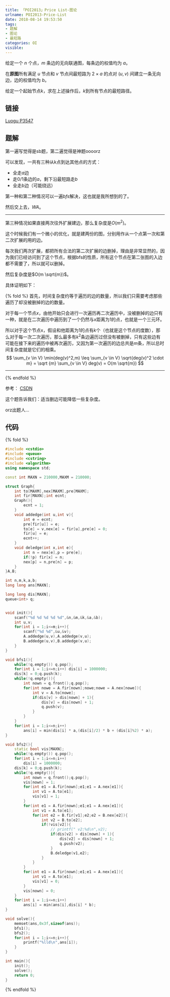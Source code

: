 ```yaml
---
title: 「POI2013」Price List-图论
urlname: POI2013-Price-List
date: 2018-08-14 19:53:50
tags:
- 题解
- 图论
- 最短路
categories: OI
visible:
---
```


给定一个 $n$ 个点，$m$ 条边的无向联通图，每条边的权值均为 $a$。

在**原图**所有满足 $u$ 节点和 $v$ 节点间最短路为 $2 \times a$ 的点对 $(u,v)$ 间建立一条无向边，边的权值均为 $b$。

给定一个起始节点$k$，求在上述操作后，$k$到所有节点的最短路径。

<!-- more -->

## 链接

[Luogu P3547](https://www.luogu.org/problemnew/show/P3547)

## 题解

第一遍写觉得是sb题，第二遍觉得是神题oooorz

可以发现，一共有三种从k点到达其他点的方式：

+ 全走$a$边
+ 走$0/1$条边的$a$，剩下沿最短路走$b$
+ 全走$b$边（可能绕远）

第一种和第二种情况可以一遍$bfs$解决，这也就是我所想到的了。

然后交上去，$WA$。

- - -

第三种情况如果直接两次往外扩展建边，那么复杂度是$O(m^2)$。

这个时候我们有一个微小的优化，就是建两份的图，分别用作从一个点第一次和第二次扩展的用的边。

每次我们两次扩展，都把所有合法的第二次扩展的边删掉，理由是非常显然的，因为我们已经访问到了这个节点，根据bfs的性质，所有这个节点在第二张图的入边都不需要了，所以就可以删掉。

然后复杂度是$O(m \sqrt{m})$。

具体证明如下：

{% fold %}
首先，时间复杂度约等于遍历的边的数量，所以我们只需要考虑那些遍历了却没被删掉的边的数量。

对于每一个节点$x$，由他开始只会进行一次遍历再二次遍历中，没被删掉的边只有一种，就是在二次遍历中遍历到了一个仍然与$x$距离为$1$的点，也就是一个三元环。

所以对于这个节点x，假设和他距离为$1$的点有$k$个（也就是这个节点的度数），那么对于每一次二次遍历，那么最多有$k^2$条边遍历过但没有被删掉，只有这些边有可能在接下来的遍历中被再次遍历，又因为第一次遍历的边总共是$m$条，所以总时间复杂度就是它们的相乘。
$$
\sum_{v \in V} \min(deg(v)^2,m) \leq \sum_{v \in V} \sqrt{deg(v)^2 \cdot m} = \sqrt {m} \sum_{v \in V} deg(v) = O(m \sqrt{m})
$$
- - -
{% endfold %}

参考：
[CSDN](https://blog.csdn.net/commonc/article/details/51643519)

这个题告诉我们：适当删边可能降低一些复杂度。

orz出题人...

## 代码

{% fold %}
```cpp
#include <cstdio>
#include <queue>
#include <cstring>
#include <algorithm>
using namespace std;

const int MAXN = 210000,MAXM = 210000;

struct Graph{
    int to[MAXM],nex[MAXM],pre[MAXM];
    int fir[MAXN];int ecnt;
    Graph(){
        ecnt = 1;
    }
    void addedge(int u,int v){
        int e = ecnt;
        pre[fir[u]] = e;
        to[e] = v,nex[e] = fir[u],pre[e] = 0;
        fir[u] = e; 
        ecnt++;
    }
    void deledge(int x,int e){
        int n = nex[e],p = pre[e];
        if(!p) fir[x] = n;
        nex[p] = n,pre[n] = p;
    }
}A,B;

int n,m,k,a,b;
long long ans[MAXN];

long long dis[MAXN];
queue<int> q;


void init(){
    scanf("%d %d %d %d %d",&n,&m,&k,&a,&b);
    int u,v;
    for(int i = 1;i<=m;i++){
        scanf("%d %d",&u,&v);
        A.addedge(u,v),A.addedge(v,u);
        B.addedge(u,v),B.addedge(v,u);
    }
}

void bfs1(){
    while(!q.empty()) q.pop();
    for(int i = 1;i<=n;i++) dis[i] = 1000000;
    dis[k] = 0;q.push(k);
    while(!q.empty()){
        int nown = q.front();q.pop();
        for(int nowe = A.fir[nown];nowe;nowe = A.nex[nowe]){
            int v = A.to[nowe];
            if(dis[v] > dis[nown] + 1){
                dis[v] = dis[nown] + 1;
                q.push(v);
            }
        }
    }
    for(int i = 1;i<=n;i++)
        ans[i] = min(dis[i] * a,(dis[i]/2) * b + (dis[i]%2) * a);
}

void bfs2(){
    static bool vis[MAXN];
    while(!q.empty()) q.pop();
    for(int i = 1;i<=n;i++)
        dis[i] = 1000000;
    dis[k] = 0;q.push(k);
    while(!q.empty()){
        int nown = q.front();q.pop();
        vis[nown] = 1;
        for(int e1 = A.fir[nown];e1;e1 = A.nex[e1]){
            int v1 = A.to[e1];
            vis[v1] = 1;
        }
        for(int e1 = A.fir[nown];e1;e1 = A.nex[e1]){
            int v1 = A.to[e1];
            for(int e2 = B.fir[v1];e2;e2 = B.nex[e2]){
                int v2 = B.to[e2];
                if(!vis[v2]){
                    // printf("	v2:%d\n",v2);
                    if(dis[v2] > dis[nown] + 1){
                        dis[v2] = dis[nown] + 1;
                        q.push(v2);
                    }
                    B.deledge(v1,e2);
                }
            }
        }
        for(int e1 = A.fir[nown];e1;e1 = A.nex[e1]){
            int v1 = A.to[e1];
            vis[v1] = 0;
        }
        vis[nown] = 0;
    }
    for(int i = 1;i<=n;i++)
        ans[i] = min(ans[i],dis[i] * b);
}

void solve(){
    memset(ans,0x3f,sizeof(ans));
    bfs1();
    bfs2();
    for(int i = 1;i<=n;i++){
        printf("%lld\n",ans[i]);
    }
}

int main(){
    init();
    solve();
    return 0;
}
```
{% endfold %}
